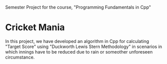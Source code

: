 Semester Project for the course, "Programming Fundamentals in Cpp"

# Cricket Mania
In this project, we have developed an algorithm in Cpp for calculating "Target Score" using "Duckworth Lewis Stern Methodology" in scenarios in which innings have to be reduced due to rain or someother unforeseen circumstance.